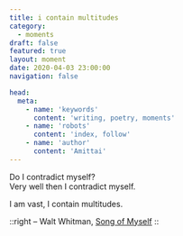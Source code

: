 ```yaml
---
title: i contain multitudes
category:
  - moments
draft: false
featured: true
layout: moment
date: 2020-04-03 23:00:00
navigation: false

head:
  meta:
    - name: 'keywords'
      content: 'writing, poetry, moments'
    - name: 'robots'
      content: 'index, follow'
    - name: 'author'
      content: 'Amittai'
---
```


Do I contradict myself?  
Very well then I contradict myself.  

I am vast, I contain multitudes.

::right
  &ndash; Walt Whitman, [Song of Myself](https://www.penguin.co.uk/articles/2020/09/walt-whitman-leaves-of-grass-i-contain-multitudes-twitter-meme)
::
<!-- more -->
